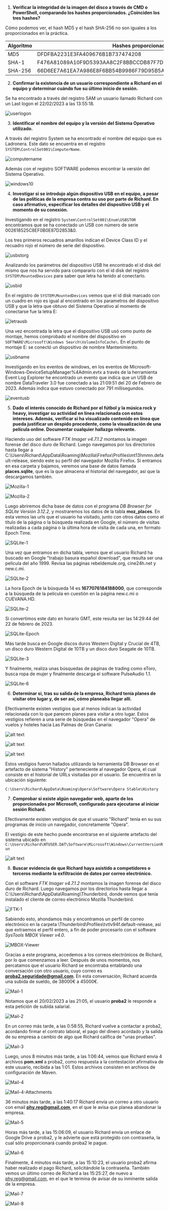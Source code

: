 1. **Verificar la integridad de la imagen del disco a través de CMD o PowerShell, comparando los hashes proporcionados. ¿Coinciden los tres hashes?**

Cómo podemos ver, el hash MD5 y el hash SHA-256 no son iguales a los proporcionados en la práctica.

| Algoritmo | Hashes proporcionados | Hashes comprobados |
|-----------|-----------------------|---------------------|
| MD5       | DFDFBA2231E3FA409676B1B737474208 | DFDFBA2231E3FA409676B1B737474288 |
| SHA-1     | F476A81089A10F9D5393AA8C2F8BBCCDB87F7D3C | F476A81089A10F9D5393AA8C2F8BBCCDB87F7D3C |
| SHA-256   | 66D6EE7A61EA7A986E8F6BB54B9986F79D95B5A0278BEF86678ED42ACE320D96 | 66D6EE7A61EA7A986E8F6BB54B9986F79D95B5A0278BEF86678ED42ACE320D9B |

2. **Confirmar la existencia de un usuario correspondiente a Richard en el equipo y determinar cuándo fue su último inicio de sesión.**

Se ha encontrado a través del registro SAM un usuario llamado Richard con un Last logon el 22/02/2023 a las 13:55:18.

![userlogon](./img/Richard-last-logon.png)

3. **Identificar el nombre del equipo y la versión del Sistema Operativo utilizado.**

A través del registro System se ha encontrado el nombre del equipo que es Ladronera. Este dato se encuentra en el registro `SYSTEM\ControlSet001\ComputerName`.

![computername](./img/Computername.png)

Además con el registro SOFTWARE podemos encontrar la versión del Sistema Operativo.

![windows10](./img/windows10.png)

4. **Investigar si se introdujo algún dispositivo USB en el equipo, a pesar de las políticas de la empresa contra su uso por parte de Richard. En caso afirmativo, especificar los detalles del dispositivo USB y el momento de su conexión.**

Investigando en el registro `System\ControlSet001\Enum\USBSTOR` encontramos que se ha conectado un USB con número de serie 002618525C8EF0B0E87D2853&0.

Los tres primeros recuadros amarillos indican el Device Class ID y el recuadro rojo el número de serie del dispositivo.

![usbstorg](./img/usbstorg.png)

Analizando los parámetros del dispositivo USB he encontrado el id disk del mismo que nos ha servido para compararlo con el id disk del registro `SYSTEM\MountedDevices` para saber que letra ha tenido al conectarlo.

![usbid](./img/usbid.png)

En el registro de `SYSTEM\MountedDevices` vemos que el id disk marcado con un cuadro en rojo es igual al encontrado en los parametros del dispositivo USB y que la letra que obtuvo del Sistema Operativo al momento de conectarse fue la letra E:

![letrausb](./img/letrausb.png)

Una vez encontrada la letra que el dispositivo USB usó como punto de montaje, hemos comprobado el nombre del dispositivo en `SOFTWARE\Microsoft\Windows Search\VolumeInfoCache\`. En el punto de montaje E: se conectó un dispositivo de nombre Mantenimiento.

![usbname](./img/usbname.png)

Investigando en los eventos de windows, en los eventos de Microsoft-Windows-DeviceSetupManager%4Admin.evtx a través de la herramienta Event Log Explorer he encontrado un evento que indica que un USB de nombre DataTraveler 3.0 fue conectado a las 21:09:51 del 20 de Febrero de 2023. Además indica que estuvo conectado por 791 millisegundos. 

![eventusb](./img/eventusb.png)

5. **Dado el interés conocido de Richard por el fútbol y la música rock y heavy, investigar su actividad en línea relacionada con estos intereses. Además, verificar si ha visualizado contenido en línea que pueda justificar un despido procedente, como la visualización de una película online. Documentar cualquier hallazgo relevante.**

Haciendo uso del software *FTK Imager v4.7.1.2* montamos la imagen forense del disco duro de Richard. Luego navegamos por los directorios hasta llegar a C:\\Users\\Richard\\AppData\\Roaming\\Mozilla\\Firefox\\Profiles\\mt13hmmn.default-release, siendo este su perfil del navegador Mozilla Firefox. Si entramos en esa carpeta y bajamos, veremos una base de datos llamada **places.sqlite**, que es la que almacena el historial del navegador, así que la descargamos también.

![Mozilla-1](img/4-Mozilla-Firefox.png)

![Mozilla-2](img/4-Mozilla-Firefox-1.png)

Luego abriremos dicha base de datos con el programa *DB Browser for SQLite Versión 3.12.2*, y mostraremos los datos de la tabla **moz_places**. En esta vemos las urls que el usuario ha visitado, junto con otros datos como el título de la página o la búsqueda realizada en Google, el número de visitas realizadas a cada página o la última hora de visita de cada una, en formato Epoch Time.

![SQLite-1](img/5-SQLite-Browser-1.png)

Una vez que entramos en dicha tabla, vemos que el usuario Richard ha buscado en Google "trabajo basura español download", que resulta ser una película del año 1999. Revisa las páginas rebeldemule.org, cine24h.net y new.c.mi.

![SQLite-2](img/5-SQLite-Browser-2.png)

La hora Epoch de la búsqueda 14 es **1677076184188000**, que corresponde a la búsqueda de la película en cuestión en la página new.c.mi o CUEVANA.HD.

![SQLite-2](img/5-SQLite-Browser-4.png)

Si convertimos este dato en horario GMT, este resulta ser las 14:29:44 del 22 de febrero de 2023.

![SQLite-Epoch](img/5-SQLite-Browser-5.png)

Más tarde busca en Google discos duros Western Digital y Crucial de 4TB, un disco duro Western Digital de 10TB y un disco duro Seagate de 10TB.

![SQLite-3](img/5-SQLite-Browser-3-1.png)

Y finalmente, realiza unas búsquedas de páginas de trading como eToro, busca ropa de mujer y finalmente descarga el software PulseAudio 1.1.

![SQLite-6](img/5-SQLite-Browser-6.png)

6. **Determinar si, tras su salida de la empresa, Richard tenía planes de visitar otro lugar y, de ser así, cómo planeaba llegar allí.**

Efectivamente existen vestigios que al menos indican la actividad relacionada con lo que parecen planes para visitar a otro lugar. Estos vestigios refieren a una serie de búsquedas en el navegador "Opera" de vuelos y hoteles hacia Las Palmas de Gran Canaria:

![alt text](<./img/4.jpeg>)

![alt text](<./img/3.jpeg>)

![alt text](<./img/2.jpeg>)

Estos vestigios fueron hallados utilizando la herramienta DB Browser en el artefacto de sistema "History" perteneciente al navegador Opera, el cual consiste en el historial de URLs visitadas por el usuario. Se encuentra en la ubicación siguiente:

`C:\Users\Richard\AppData\Roaming\Opera\Software\Opera Stable\History`

7. **Comprobar si existe algún navegador web, aparte de los proporcionados por Microsoft, configurado para ejecutarse al iniciar sesión Richard.**

Efectivamente existen vestigios de que el usuario "Richard" tenía en su sus programas de inicio un navegador, concretamente "Opera". 

El vestigio de este hecho puede encontrarse en el siguiente artefacto del sistema ubicado en `C:\Users\Richard\NTUSER.DAT\Software\Microsoft\Windows\CurrentVersionRun`

![alt text](<./img/1.jpeg>)

8. **Buscar evidencia de que Richard haya asistido a competidores o terceros mediante la exfiltración de datos por correo electrónico.**

Con el software *FTK Imager v4.7.1.2* montamos la imagen forense del disco duro de Richard. Luego navegamos por los directorios hasta llegar a C:\\Users\\Richard\\AppData\\Roaming\\Thunderbird, donde vemos que tenía instalado el cliente de correo electrónico Mozilla Thunderbird. 

![FTK-1](img/1-Evidence-Tree.png)

Sabiendo esto, ahondamos más y encontramos un perfil de correo electrónico en la carpeta \\Thunderbird\\Profiles\\tvtlv94f.default-release, así que extraemos el perfil entero, a fin de poder procesarlo con el software *SysTools MBOX Viewer v4.0*.

![MBOX-Viewer](img/2-SysTools-MBOX-Viewer.png)

Gracias a este programa, accedemos a los correos electrónicos de Richard, por lo que comenzamos a leer. Después de unos momentos, nos percatamos que el usuario Richard se encontraba entablando una conversación con otro usuario, cuyo correo es **proba2.seguridade@gmail.com**. En esta conversación, Richard acuerda una subida de sueldo, de 38000€ a 45000€.

![Mail-1](img/3-Mail-1.png)

Notamos que el 20/02/2023 a las 21:05, el usuario **proba2** le responde a esta petición de subida salarial.

![Mail-2](img/3-Mail-2.png)

En un correo más tarde, a las 0:58:55, Richard vuelve a contactar a proba2, acordando firmar el contrato laboral, el pago del dinero acordado y la salida de su empresa a cambio de algo que Richard califica de "unas pruebas".

![Mail-3](img/3-Mail-3.png)

Luego, unos 8 minutos más tarde, a las 1:06:44, vemos que Richard envía 4 archivos **pom.xml** a proba2, como respuesta a la contestación afirmativa de este usuario, recibida a las 1:01. Estos archivos consisten en archivos de configuración de Maven.

![Mail-4](img/3-Mail-4.png)

![Mail-4-Attachments](img/3-Mail-4-Attachments.png)

36 minutos más tarde, a las 1:40:17 Richard envía un correo a otro usuario con email **phy.reg@gmail.com**, en el que le avisa que planea abandonar la empresa.

![Mail-5](img/3-Mail-5.png)

Horas más tarde, a las 15:06:09, el usuario Richard envía un enlace de Google Drive a proba2, y le advierte que está protegido con contraseña, la cual sólo proporcionará cuando proba2 le pague.

![Mail-6](img/3-Mail-6.png)

Finalmente, 4 minutos más tarde, a las 15:10:23, el usuario proba2 afirma haber realizado el pago Richard, solicitándole la contraseña. También vemos un último correo de Richard a las 15:25:27, de nuevo a phy.reg@gmail.com, en el que le termina de avisar de su inminente salida de la empresa.

![Mail-7](img/3-Mail-7.png)

![Mail-8](img/3-Mail-8.png)
